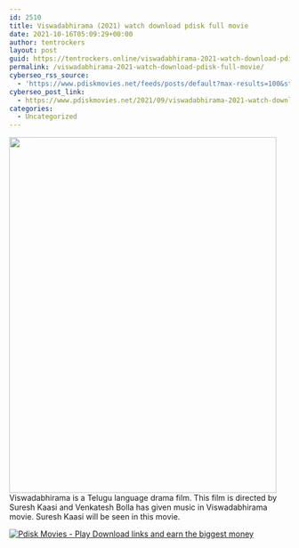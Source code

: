```yaml
---
id: 2510
title: Viswadabhirama (2021) watch download pdisk full movie
date: 2021-10-16T05:09:29+00:00
author: tentrockers
layout: post
guid: https://tentrockers.online/viswadabhirama-2021-watch-download-pdisk-full-movie/
permalink: /viswadabhirama-2021-watch-download-pdisk-full-movie/
cyberseo_rss_source:
  - 'https://www.pdiskmovies.net/feeds/posts/default?max-results=100&start-index=301'
cyberseo_post_link:
  - https://www.pdiskmovies.net/2021/09/viswadabhirama-2021-watch-download.html
categories:
  - Uncategorized
---
```

<div class="separator">
  <a href="https://1.bp.blogspot.com/-pvdNESd_U-4/YUnWs4gsKsI/AAAAAAAAAFE/NcjDAEscrRk1yU8-Vc3FkBVFhNNHmzjlQCNcBGAsYHQ/s1600/Viswadabhirama%2B%25282021%2529%2Bwatch%2Bdownload%2Bpdisk%2Bfull%2Bmovie.jpg" imageanchor="1"><img loading="lazy" border="0" data-original-height="1600" data-original-width="1200" height="640" src="https://1.bp.blogspot.com/-pvdNESd_U-4/YUnWs4gsKsI/AAAAAAAAAFE/NcjDAEscrRk1yU8-Vc3FkBVFhNNHmzjlQCNcBGAsYHQ/w480-h640/Viswadabhirama%2B%25282021%2529%2Bwatch%2Bdownload%2Bpdisk%2Bfull%2Bmovie.jpg" width="480" /></a>
</div>



<div>
  <span>Viswadabhirama is a Telugu language drama film. This film is directed by Suresh Kaasi and Venkatesh Bolla has given music in Viswadabhirama movie. Suresh Kaasi will be seen in this movie.</span>
</div>

[![](https://1.bp.blogspot.com/-a93bp85aB6g/YUXjACCiX3I/AAAAAAAAbQE/GHmPI7h0af0tqn6tYzd0cdrDv9Hu9LUSACLcBGAsYHQ/s16000/Play_it_New-removebg-preview.png "Pdisk Movies - Play Download links and earn the biggest money")](https://www.pdisk.me/share-video?videoid=nv2ld10041m3)